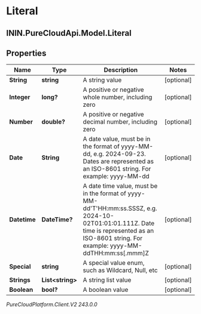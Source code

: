 # Literal

## ININ.PureCloudApi.Model.Literal

## Properties

|Name | Type | Description | Notes|
|------------ | ------------- | ------------- | -------------|
| **String** | **string** | A string value | [optional] |
| **Integer** | **long?** | A positive or negative whole number, including zero | [optional] |
| **Number** | **double?** | A positive or negative decimal number, including zero | [optional] |
| **Date** | **String** | A date value, must be in the format of yyyy-MM-dd, e.g. 2024-09-23. Dates are represented as an ISO-8601 string. For example: yyyy-MM-dd | [optional] |
| **Datetime** | **DateTime?** | A date time value, must be in the format of yyyy-MM-dd&#39;T&#39;HH:mm:ss.SSSZ, e.g. 2024-10-02T01:01:01.111Z. Date time is represented as an ISO-8601 string. For example: yyyy-MM-ddTHH:mm:ss[.mmm]Z | [optional] |
| **Special** | **string** | A special value enum, such as Wildcard, Null, etc | [optional] |
| **Strings** | **List&lt;string&gt;** | A string list value | [optional] |
| **Boolean** | **bool?** | A boolean value | [optional] |



_PureCloudPlatform.Client.V2 243.0.0_
